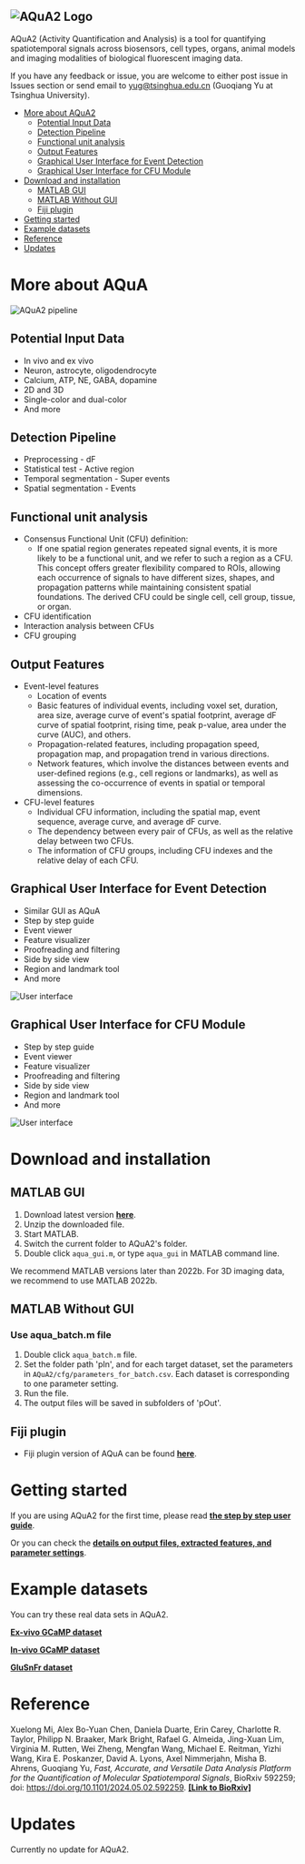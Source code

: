 ![AQuA2 Logo](img/logo1.png)
----------------------------------
AQuA2 (Activity Quantification and Analysis) is a tool for quantifying spatiotemporal signals across biosensors, cell types, organs,  animal models and imaging modalities of biological fluorescent imaging data.

If you have any feedback or issue, you are welcome to either post issue in Issues section or send email to yug@tsinghua.edu.cn (Guoqiang Yu at Tsinghua University).

- [More about AQuA2](#more-about-aqua)
  - [Potential Input Data](#potential-input-data)
  - [Detection Pipeline](#detection-pipeline)
  - [Functional unit analysis](#functional-unit-analysis)
  - [Output Features](#output-features)
  - [Graphical User Interface for Event Detection](#graphical-user-interface-for-event-detection)
  - [Graphical User Interface for CFU Module](#Graphical-User-Interface-for-CFU-Module)
- [Download and installation](#download-and-installation)
  - [MATLAB GUI](#matlab-gui)
  - [MATLAB Without GUI](#matlab-without-gui)
  - [Fiji plugin](#fiji-plugin)
- [Getting started](#getting-started)
- [Example datasets](#example-datasets)
- [Reference](#reference)
- [Updates](#updates)

# More about AQuA

![AQuA2 pipeline](img/Fig_pipeline.png)

## Potential Input Data
* In vivo and ex vivo
* Neuron, astrocyte, oligodendrocyte 
* Calcium, ATP, NE, GABA, dopamine
* 2D and 3D
* Single-color and dual-color 
* And more

## Detection Pipeline
* Preprocessing - dF
* Statistical test - Active region
* Temporal segmentation - Super events
* Spatial segmentation - Events

## Functional unit analysis
* Consensus Functional Unit (CFU) definition: 
  - If one spatial region generates repeated signal events, it is more likely to be a functional unit, and we refer to such a region as a CFU. This concept offers greater flexibility compared to ROIs, allowing each occurrence of signals to have different sizes, shapes, and propagation patterns while maintaining consistent spatial foundations. The derived CFU could be single cell, cell group, tissue, or organ.
* CFU identification
* Interaction analysis between CFUs
* CFU grouping

## Output Features
- Event-level features
  - Location of events
  - Basic features of individual events, including voxel set, duration, area size, average curve of event's spatial footprint, average dF curve of spatial footprint, rising time, peak p-value, area under the curve (AUC), and others.
  - Propagation-related features, including propagation speed, propagation map, and propagation trend in various directions.
  - Network features, which involve the distances between events and user-defined regions (e.g., cell regions or landmarks), as well as assessing the co-occurrence of events in spatial or temporal dimensions.
- CFU-level features
  - Individual CFU information, including the spatial map, event sequence, average curve, and average dF curve.
  - The dependency between every pair of CFUs, as well as the relative delay between two CFUs.
  - The information of CFU groups, including CFU indexes and the relative delay of each CFU.


## Graphical User Interface for Event Detection
* Similar GUI as AQuA
* Step by step guide
* Event viewer
* Feature visualizer
* Proofreading and filtering
* Side by side view
* Region and landmark tool
* And more

![User interface](img/gui_event.png)

## Graphical User Interface for CFU Module
* Step by step guide
* Event viewer
* Feature visualizer
* Proofreading and filtering
* Side by side view
* Region and landmark tool
* And more

![User interface](img/gui_CFU.png)

# Download and installation
## MATLAB GUI

1. Download latest version **[here](https://https://github.com/yu-lab-vt/AQuA/archive/master.zip)**.
2. Unzip the downloaded file.
3. Start MATLAB.
4. Switch the current folder to AQuA2's folder.
5. Double click `aqua_gui.m`, or type `aqua_gui` in MATLAB command line.

We recommend MATLAB versions later than 2022b.
For 3D imaging data, we recommend to use MATLAB 2022b.

## MATLAB Without GUI
### Use aqua_batch.m file
1. Double click `aqua_batch.m` file.
2. Set the folder path 'pIn', and for each target dataset, set the parameters in `AQuA2/cfg/parameters_for_batch.csv`. Each dataset is corresponding to one parameter setting.
3. Run the file.
4. The output files will be saved in subfolders of 'pOut'.

## Fiji plugin
- Fiji plugin version of AQuA can be found **[here](https://github.com/yu-lab-vt/AQuA2-Fiji)**.

# Getting started
If you are using AQuA2 for the first time, please read
**[the step by step user guide](https://virginiatech-my.sharepoint.com/:p:/g/personal/mixl18_vt_edu/EdRMiv8EVYJJrzZMBsr2HFgBCjY8kaAdRGEM8h3QsLzS3w?e=w8T2IB)**.

Or you can check the **[details on output files, extracted features, and parameter settings](https://virginiatech-my.sharepoint.com/:w:/g/personal/mixl18_vt_edu/EYSRBaTprJhJqEmOJMpk5kIB98l41cVx6TqEXZFzWxpfSQ?e=noiTfb)**.

# Example datasets
You can try these real data sets in AQuA2.

**[Ex-vivo GCaMP dataset](https://drive.google.com/open?id=13tNSFQ1BFV__42TY0lZbHd1VYTRfNyfD)**

**[In-vivo GCaMP dataset](https://drive.google.com/open?id=1TjfFzlg_6BxsFX_l3-P92M5Rp_5j6wiM)**

**[GluSnFr dataset](https://drive.google.com/open?id=1XFJBE18sQTa6svXXRV1TidgNPSv-ldtY)**


# Reference
Xuelong Mi, Alex Bo-Yuan Chen, Daniela Duarte, Erin Carey, Charlotte R. Taylor, Philipp N. Braaker, Mark Bright, Rafael G. Almeida, Jing-Xuan Lim, Virginia M. Rutten, Wei Zheng, Mengfan Wang, Michael E. Reitman, Yizhi Wang, Kira E. Poskanzer, David A. Lyons, Axel Nimmerjahn, Misha B. Ahrens, Guoqiang Yu, *Fast, Accurate, and Versatile Data Analysis Platform for the Quantification of Molecular Spatiotemporal Signals*, BioRxiv 592259; doi: https://doi.org/10.1101/2024.05.02.592259. **[[Link to BioRxiv]](https://doi.org/10.1101/2024.05.02.592259)**

# Updates

Currently no update for AQuA2.
